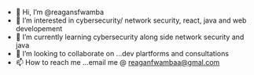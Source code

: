 - 👋 Hi, I’m @reagansfwamba
- 👀 I’m interested in cybersecurity/ network security, react, java and web developement
- 🌱 I’m currently learning cybersecurity along side network security and java
- 💞️ I’m looking to collaborate on ...dev plartforms and consultations
- 📫 How to reach me ...email me @ reaganfwambaa@gmal.com

<!---
reagansfwamba/reagansfwamba is a ✨ special ✨ repository because its `README.md` (this file) appears on your GitHub profile.
You can click the Preview link to take a look at your changes.
--->
